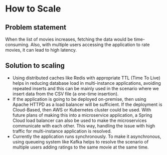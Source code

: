 # How to Scale

## Problem statement
When the list of movies increases, fetching the data would be time-consuming. Also, with multiple users accessing the application to rate movies, it can lead to high latency. 

## Solution to scaling
- Using distributed caches like Redis with appropriate TTL (Time To Live) helps in reducing database load in multi-instance applications, avoiding repeated inserts and this can be mainly used in the scenario where we insert data from the CSV file (a one-time insertion).
- If the application is going to be deployed on-premise, then using Apache HTTPD as a load balancer will be sufficient. If the deployment is Cloud-Based, then AWS or Kubernetes cluster could be used. With future plans of making this into a microservice application, a Spring Cloud load balancer can also be used to make the microservices communicate with each other. This way, handling the issue with high traffic for multi-instance application is resolved.
- Currently the application runs synchronously. To make it asynchronous, using queueing system like Kafka helps to resolve the scenario of multiple users adding ratings to the same movie at the same time.
